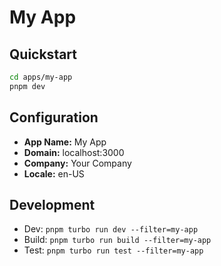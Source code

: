 # My App

## Quickstart

```bash
cd apps/my-app
pnpm dev
```

## Configuration

- **App Name:** My App
- **Domain:** localhost:3000
- **Company:** Your Company
- **Locale:** en-US

## Development

- Dev: `pnpm turbo run dev --filter=my-app`
- Build: `pnpm turbo run build --filter=my-app`
- Test: `pnpm turbo run test --filter=my-app`
